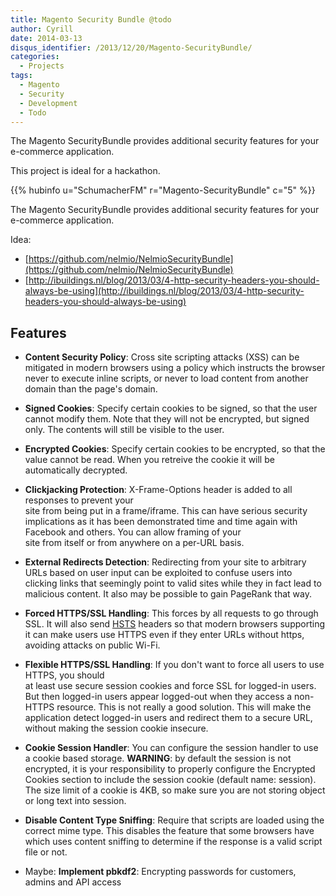 ```yaml
---
title: Magento Security Bundle @todo
author: Cyrill
date: 2014-03-13
disqus_identifier: /2013/12/20/Magento-SecurityBundle/
categories:
  - Projects
tags:
  - Magento
  - Security
  - Development
  - Todo
---
```


The Magento SecurityBundle provides additional security features for your e-commerce application.

This project is ideal for a hackathon.

<!--more-->

{{% hubinfo u="SchumacherFM" r="Magento-SecurityBundle" c="5" %}}

The Magento SecurityBundle provides additional security features for your e-commerce application. 

Idea: 

- [https://github.com/nelmio/NelmioSecurityBundle](https://github.com/nelmio/NelmioSecurityBundle)
- [http://ibuildings.nl/blog/2013/03/4-http-security-headers-you-should-always-be-using](http://ibuildings.nl/blog/2013/03/4-http-security-headers-you-should-always-be-using)

## Features

* **Content Security Policy**: Cross site scripting attacks (XSS) can be mitigated
in modern browsers using a policy which instructs the browser never to execute inline scripts, 
or never to load content from another domain than the page's domain.

* **Signed Cookies**: Specify certain cookies to be signed, so that the user cannot modify
  them. Note that they will not be encrypted, but signed only. The contents will still be
  visible to the user.

* **Encrypted Cookies**: Specify certain cookies to be encrypted, so that the value cannot be
  read. When you retreive the cookie it will be automatically decrypted.

* **Clickjacking Protection**: X-Frame-Options header is added to all responses to prevent your  
  site from being put in a frame/iframe. This can have serious security implications as it has
  been demonstrated time and time again with Facebook and others. You can allow framing of your  
  site from itself or from anywhere on a per-URL basis.

* **External Redirects Detection**: Redirecting from your site to arbitrary URLs based on user
  input can be exploited to confuse users into clicking links that seemingly point to valid
  sites while they in fact lead to malicious content. It also may be possible to gain PageRank
  that way.

* **Forced HTTPS/SSL Handling**: This forces by all requests to go through SSL. It will also
  send [HSTS](http://tools.ietf.org/html/draft-hodges-strict-transport-sec-02) headers so that
  modern browsers supporting it can make users use HTTPS even if they enter URLs without https, 
  avoiding attacks on public Wi-Fi.

* **Flexible HTTPS/SSL Handling**: If you don't want to force all users to use HTTPS, you should  
  at least use secure session cookies and force SSL for logged-in users. But then logged-in users  appear logged-out when they access a non-HTTPS resource. This is not really a good solution.  This will make the application detect logged-in users and redirect them to a secure URL,  without making the session cookie insecure.

* **Cookie Session Handler**: You can configure the session handler to use a cookie based storage.
  **WARNING**: by default the session is not encrypted, it is your responsibility to properly 
  configure the Encrypted Cookies  section to include the session cookie (default name: session). 
  The size limit of a cookie is 4KB, so make sure you are not  storing object or long text into session.

* **Disable Content Type Sniffing**: Require that scripts are loaded using the correct mime type. 
  This disables the feature that some browsers have which uses content sniffing to determine if 
  the response is a valid script file or not.

* Maybe: **Implement pbkdf2**: Encrypting passwords for customers, admins and API access
